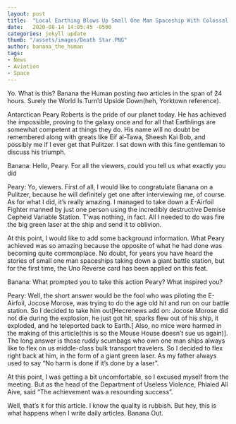 ```yaml
---
layout: post
title:  "Local Earthing Blows Up Small One Man Spaceship With Colossal Destructive Space Station"
date:   2020-08-14 14:05:45 -0500
categories: jekyll update
thumb: "/assets/images/Death Star.PNG"
author: banana_the_human
tags:
- News
- Aviation
- Space
---
```

Yo. What is this? Banana the Human posting *two* articles in the span of 24 hours. Surely the World Is Turn’d Upside Down(heh, Yorktown reference).

Antarctican Peary Roberts is the pride of our planet today. He has achieved the impossible, proving to the galaxy once and for all that Earthlings are somewhat competent at things they do. His name will no doubt be remembered along with greats like Eif al-Tawa, Sheesh Kai Bob, and possibly me if I ever get that Pulitzer. I sat down with this fine gentleman to discuss his triumph.

Banana: Hello, Peary. For all the viewers, could you tell us what exactly you did

Peary: Yo, viewers. First of all, I would like to congratulate Banana on a Pulitzer, because he will definitely get one after interviewing me, of course. As for what I did, it’s really amazing. I managed to take down a E-Airfoil Fighter manned by just one person using the incredibly destructive Demise Cepheid Variable Station. T’was nothing, in fact. All I needed to do was fire the big green laser at the ship and send it to oblivion.

At this point, I would like to add some background information. What Peary achieved was so amazing because the opposite of what he had done was becoming quite commonplace. No doubt, for years you have heard the stories of small one man spaceships taking down a giant battle station, but for the first time, the Uno Reverse card has been applied on this feat.

Banana: What prompted you to take this action Peary? What inspired you?

Peary: Well, the short answer would be the fool who was piloting the E-Airfoil, Jocose Morose, was trying to do the age old hit and run on our battle station. So I decided to take him out[Hecrenews add on: Jocose Morose did not die during the explosion, he just got hit, sparks flew out of his ship, it exploded, and he teleported back to Earth.[ Also, no mice were harmed in the making of this article(this is so the Mouse House doesn’t sue us again)]. The long answer is those ruddy scumbags who own one man ships always like to flex on us middle-class bulk transport travelers. So I decided to flex right back at him, in the form of a giant green laser. As my father always used to say “No harm is done if it’s done by a laser”.

At this point, I was getting a bit uncomfortable, so I excused myself from the meeting. But as the head of the Department of Useless Violence, Phlaied All Aive, said “The achievement was a resounding success”.

Well, that’s it for this article. I know the quality is rubbish. But hey, this is what happens when I write daily articles. Banana Out.
